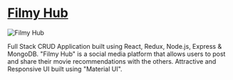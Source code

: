# [Filmy Hub](https://filmyhub-react.herokuapp.com/)

![Filmy Hub](https://i.ibb.co/Z8Y0CJv/Screenshot-2020-10-30-at-11-10-04.png)

Full Stack CRUD Application built using React, Redux, Node.js, Express & MongoDB. "Filmy Hub" is a social media platform that allows users to post and share their movie recommendations with the others. Attractive and Responsive UI built using "Material UI".
